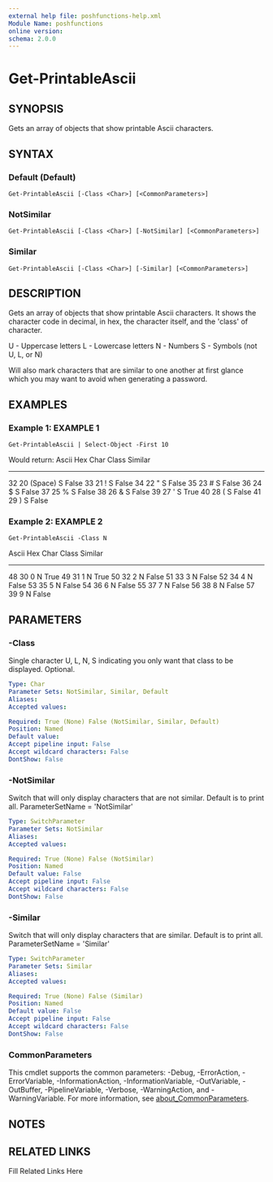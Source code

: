 ```yaml
---
external help file: poshfunctions-help.xml
Module Name: poshfunctions
online version: 
schema: 2.0.0
---
```


# Get-PrintableAscii

## SYNOPSIS

Gets an array of objects that show printable Ascii characters.

## SYNTAX

### Default (Default)

```
Get-PrintableAscii [-Class <Char>] [<CommonParameters>]
```

### NotSimilar

```
Get-PrintableAscii [-Class <Char>] [-NotSimilar] [<CommonParameters>]
```

### Similar

```
Get-PrintableAscii [-Class <Char>] [-Similar] [<CommonParameters>]
```

## DESCRIPTION

Gets an array of objects that show printable Ascii characters.
It shows the character code in decimal,
in hex, the character itself, and the 'class' of character.

U - Uppercase letters
L - Lowercase letters
N - Numbers
S - Symbols (not U, L, or N)

Will also mark characters that are similar to one another at first glance which you may want to avoid when generating a password.


## EXAMPLES

### Example 1: EXAMPLE 1

```
Get-PrintableAscii | Select-Object -First 10
```

Would return:
Ascii Hex Char    Class Similar
----- --- ----    ----- -------
   32 20  (Space) S       False
   33 21  !       S       False
   34 22  "       S       False
   35 23  #       S       False
   36 24  $       S       False
   37 25  %       S       False
   38 26  &       S       False
   39 27  '       S        True
   40 28  (       S       False
   41 29  )       S       False





### Example 2: EXAMPLE 2

```
Get-PrintableAscii -Class N
```

Ascii Hex Char Class Similar
----- --- ---- ----- -------
   48 30     0 N        True
   49 31     1 N        True
   50 32     2 N       False
   51 33     3 N       False
   52 34     4 N       False
   53 35     5 N       False
   54 36     6 N       False
   55 37     7 N       False
   56 38     8 N       False
   57 39     9 N       False






## PARAMETERS

### -Class

Single character U, L, N, S indicating you only want that class to be displayed.
Optional.

```yaml
Type: Char
Parameter Sets: NotSimilar, Similar, Default
Aliases: 
Accepted values: 

Required: True (None) False (NotSimilar, Similar, Default)
Position: Named
Default value: 
Accept pipeline input: False
Accept wildcard characters: False
DontShow: False
```

### -NotSimilar

Switch that will only display characters that are not similar.
Default is to print all.
ParameterSetName = 'NotSimilar'

```yaml
Type: SwitchParameter
Parameter Sets: NotSimilar
Aliases: 
Accepted values: 

Required: True (None) False (NotSimilar)
Position: Named
Default value: False
Accept pipeline input: False
Accept wildcard characters: False
DontShow: False
```

### -Similar

Switch that will only display characters that are similar.
Default is to print all.
ParameterSetName = 'Similar'

```yaml
Type: SwitchParameter
Parameter Sets: Similar
Aliases: 
Accepted values: 

Required: True (None) False (Similar)
Position: Named
Default value: False
Accept pipeline input: False
Accept wildcard characters: False
DontShow: False
```


### CommonParameters

This cmdlet supports the common parameters: -Debug, -ErrorAction, -ErrorVariable, -InformationAction, -InformationVariable, -OutVariable, -OutBuffer, -PipelineVariable, -Verbose, -WarningAction, and -WarningVariable. For more information, see [about_CommonParameters](http://go.microsoft.com/fwlink/?LinkID=113216).

## NOTES



## RELATED LINKS

Fill Related Links Here

